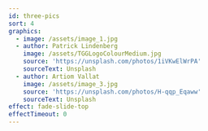 ```yaml
---
id: three-pics
sort: 4
graphics:
  - image: /assets/image_1.jpg
  - author: Patrick Lindenberg
    image: /assets/TGGLogoColourMedium.jpg
    source: 'https://unsplash.com/photos/1iVKwElWrPA'
    sourceText: Unsplash
  - author: Artiom Vallat
    image: /assets/image_3.jpg
    source: 'https://unsplash.com/photos/H-qqp_Eqaww'
    sourceText: Unsplash
effect: fade-slide-top
effectTimeout: 0
---
```

&nbsp;
